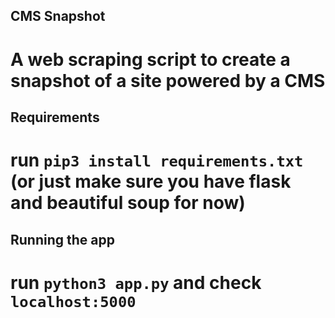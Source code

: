 ## CMS Snapshot

# A web scraping script to create a snapshot of a site powered by a CMS

## Requirements

# run `pip3 install requirements.txt` (or just make sure you have flask and beautiful soup for now)

## Running the app

# run `python3 app.py` and check `localhost:5000`
